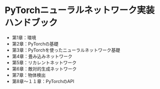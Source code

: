 # PyTorchニューラルネットワーク実装ハンドブック

- 第1章：環境    
- 第2章：PyTorchの基礎    
- 第3章：PyTorchを使ったニューラルネットワーク基礎    
- 第4章：畳み込みネットワーク    
- 第5章：リカレントネットワーク    
- 第6章：敵対的生成ネットワーク    
- 第7章：物体検出    
- 第8章〜１１章：PyTorchのAPI    



